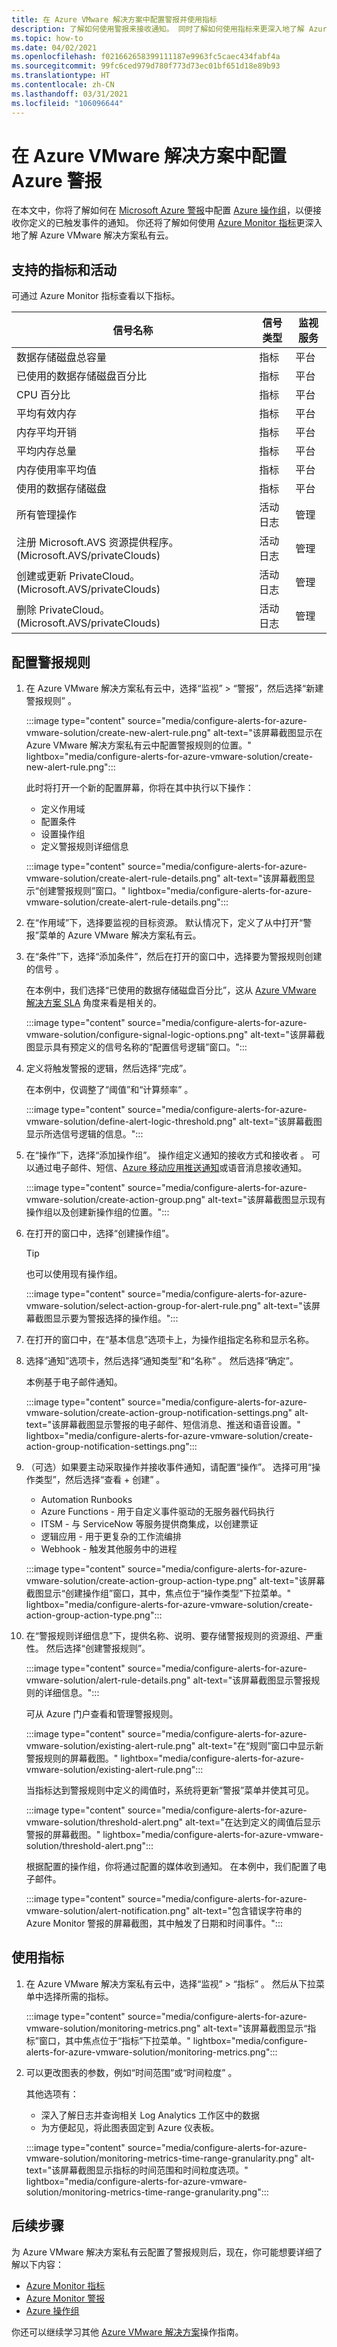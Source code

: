 ```yaml
---
title: 在 Azure VMware 解决方案中配置警报并使用指标
description: 了解如何使用警报来接收通知。 同时了解如何使用指标来更深入地了解 Azure VMware 解决方案私有云。
ms.topic: how-to
ms.date: 04/02/2021
ms.openlocfilehash: f021662658399111187e9963fc5caec434fabf4a
ms.sourcegitcommit: 99fc6ced979d780f773d73ec01bf651d18e89b93
ms.translationtype: HT
ms.contentlocale: zh-CN
ms.lasthandoff: 03/31/2021
ms.locfileid: "106096644"
---
```

# <a name="configure-azure-alerts-in-azure-vmware-solution"></a>在 Azure VMware 解决方案中配置 Azure 警报 

在本文中，你将了解如何在 [Microsoft Azure 警报](/azure/azure-monitor/alerts/alerts-overvie)中配置 [Azure 操作组](/azure/azure-monitor/alerts/action-groups)，以便接收你定义的已触发事件的通知。 你还将了解如何使用 [Azure Monitor 指标](/azure/azure-monitor/essentials/data-platform-metrics)更深入地了解 Azure VMware 解决方案私有云。


## <a name="supported-metrics-and-activities"></a>支持的指标和活动

可通过 Azure Monitor 指标查看以下指标。

| **信号名称**                                                         | **信号类型** | **监视服务** |
|-------------------------------------------------------------------------|-----------------|---------------------|
| 数据存储磁盘总容量                                           | 指标          | 平台            |
| 已使用的数据存储磁盘百分比                                          | 指标          | 平台            |
| CPU 百分比                                                          | 指标          | 平台            |
| 平均有效内存                                                | 指标          | 平台            |
| 内存平均开销                                                 | 指标          | 平台            |
| 平均内存总量                                                    | 指标          | 平台            |
| 内存使用率平均值                                                    | 指标          | 平台            |
| 使用的数据存储磁盘                                                     | 指标          | 平台            |
| 所有管理操作                                           | 活动日志    | 管理      |
| 注册 Microsoft.AVS 资源提供程序。 (Microsoft.AVS/privateClouds) | 活动日志    | 管理      |
| 创建或更新 PrivateCloud。 (Microsoft.AVS/privateClouds)          | 活动日志    | 管理      |
| 删除 PrivateCloud。 (Microsoft.AVS/privateClouds)                    | 活动日志    | 管理      |

## <a name="configure-an-alert-rule"></a>配置警报规则
1. 在 Azure VMware 解决方案私有云中，选择“监视” > “警报”，然后选择“新建警报规则”  。
 
   :::image type="content" source="media/configure-alerts-for-azure-vmware-solution/create-new-alert-rule.png" alt-text="该屏幕截图显示在 Azure VMware 解决方案私有云中配置警报规则的位置。" lightbox="media/configure-alerts-for-azure-vmware-solution/create-new-alert-rule.png":::

   此时将打开一个新的配置屏幕，你将在其中执行以下操作：
   - 定义作用域
   - 配置条件
   - 设置操作组
   - 定义警报规则详细信息
    
   :::image type="content" source="media/configure-alerts-for-azure-vmware-solution/create-alert-rule-details.png" alt-text="该屏幕截图显示“创建警报规则”窗口。" lightbox="media/configure-alerts-for-azure-vmware-solution/create-alert-rule-details.png":::

1. 在“作用域”下，选择要监视的目标资源。 默认情况下，定义了从中打开“警报”菜单的 Azure VMware 解决方案私有云。

1. 在“条件”下，选择“添加条件”，然后在打开的窗口中，选择要为警报规则创建的信号 。 

   在本例中，我们选择“已使用的数据存储磁盘百分比”，这从 [Azure VMware 解决方案 SLA](https://aka.ms/avs/sla) 角度来看是相关的。 

   :::image type="content" source="media/configure-alerts-for-azure-vmware-solution/configure-signal-logic-options.png" alt-text="该屏幕截图显示具有预定义的信号名称的“配置信号逻辑”窗口。"::: 

1. 定义将触发警报的逻辑，然后选择“完成”。 

   在本例中，仅调整了“阈值”和“计算频率” 。 
   
   :::image type="content" source="media/configure-alerts-for-azure-vmware-solution/define-alert-logic-threshold.png" alt-text="该屏幕截图显示所选信号逻辑的信息。"::: 

1. 在“操作”下，选择“添加操作组”。 操作组定义通知的接收方式和接收者 。   可以通过电子邮件、短信、[Azure 移动应用推送通知](https://azure.microsoft.com/features/azure-portal/mobile-app/)或语音消息接收通知。
 
   :::image type="content" source="media/configure-alerts-for-azure-vmware-solution/create-action-group.png" alt-text="该屏幕截图显示现有操作组以及创建新操作组的位置。":::

1. 在打开的窗口中，选择“创建操作组”。

   >[!TIP]
   > 也可以使用现有操作组。

   :::image type="content" source="media/configure-alerts-for-azure-vmware-solution/select-action-group-for-alert-rule.png" alt-text="该屏幕截图显示要为警报选择的操作组。"::: 

 

 
1. 在打开的窗口中，在“基本信息”选项卡上，为操作组指定名称和显示名称。

1. 选择“通知”选项卡，然后选择“通知类型”和“名称”  。 然后选择“确定”。 

   本例基于电子邮件通知。

   :::image type="content" source="media/configure-alerts-for-azure-vmware-solution/create-action-group-notification-settings.png" alt-text="该屏幕截图显示警报的电子邮件、短信消息、推送和语音设置。" lightbox="media/configure-alerts-for-azure-vmware-solution/create-action-group-notification-settings.png":::     

1. （可选）如果要主动采取操作并接收事件通知，请配置“操作”。 选择可用“操作类型”，然后选择“查看 + 创建” 。 
   - Automation Runbooks
   - Azure Functions - 用于自定义事件驱动的无服务器代码执行
   - ITSM - 与 ServiceNow 等服务提供商集成，以创建票证
   - 逻辑应用 - 用于更复杂的工作流编排
   - Webhook - 触发其他服务中的进程

   :::image type="content" source="media/configure-alerts-for-azure-vmware-solution/create-action-group-action-type.png" alt-text="该屏幕截图显示“创建操作组”窗口，其中，焦点位于“操作类型”下拉菜单。" lightbox="media/configure-alerts-for-azure-vmware-solution/create-action-group-action-type.png":::     

1. 在“警报规则详细信息”下，提供名称、说明、要存储警报规则的资源组、严重性。 然后选择“创建警报规则”。
   
   :::image type="content" source="media/configure-alerts-for-azure-vmware-solution/alert-rule-details.png" alt-text="该屏幕截图显示警报规则的详细信息。"::: 
 
   可从 Azure 门户查看和管理警报规则。

   :::image type="content" source="media/configure-alerts-for-azure-vmware-solution/existing-alert-rule.png" alt-text="在“规则”窗口中显示新警报规则的屏幕截图。" lightbox="media/configure-alerts-for-azure-vmware-solution/existing-alert-rule.png":::     

   当指标达到警报规则中定义的阈值时，系统将更新“警报”菜单并使其可见。

   :::image type="content" source="media/configure-alerts-for-azure-vmware-solution/threshold-alert.png" alt-text="在达到定义的阈值后显示警报的屏幕截图。" lightbox="media/configure-alerts-for-azure-vmware-solution/threshold-alert.png":::     

   根据配置的操作组，你将通过配置的媒体收到通知。 在本例中，我们配置了电子邮件。
    
   :::image type="content" source="media/configure-alerts-for-azure-vmware-solution/alert-notification.png" alt-text="包含错误字符串的 Azure Monitor 警报的屏幕截图，其中触发了日期和时间事件。"::: 

## <a name="work-with-metrics"></a>使用指标

1. 在 Azure VMware 解决方案私有云中，选择“监视” > “指标” 。 然后从下拉菜单中选择所需的指标。
    
   :::image type="content" source="media/configure-alerts-for-azure-vmware-solution/monitoring-metrics.png" alt-text="该屏幕截图显示“指标”窗口，其中焦点位于“指标”下拉菜单。" lightbox="media/configure-alerts-for-azure-vmware-solution/monitoring-metrics.png":::   

1. 可以更改图表的参数，例如“时间范围”或“时间粒度” 。 

   其他选项有：
   - 深入了解日志并查询相关 Log Analytics 工作区中的数据
   - 为方便起见，将此图表固定到 Azure 仪表板。

   :::image type="content" source="media/configure-alerts-for-azure-vmware-solution/monitoring-metrics-time-range-granularity.png" alt-text="该屏幕截图显示指标的时间范围和时间粒度选项。" lightbox="media/configure-alerts-for-azure-vmware-solution/monitoring-metrics-time-range-granularity.png":::  
 
 
## <a name="next-steps"></a>后续步骤

为 Azure VMware 解决方案私有云配置了警报规则后，现在，你可能想要详细了解以下内容：
- [Azure Monitor 指标](/azure/azure-monitor/essentials/data-platform-metrics)
- [Azure Monitor 警报](/azure/azure-monitor/alerts/alerts-overview)
- [Azure 操作组](/azure/azure-monitor/alerts/action-groups)

你还可以继续学习其他 [Azure VMware 解决方案](index.yml)操作指南。





